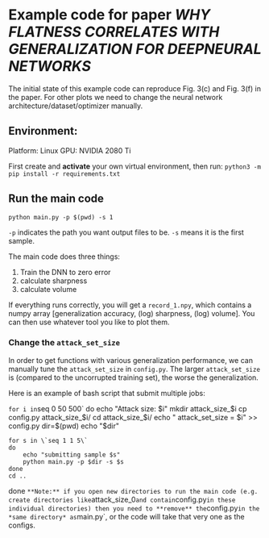 # Example code for paper *WHY FLATNESS CORRELATES WITH GENERALIZATION FOR DEEPNEURAL NETWORKS*

The initial state of this example code can reproduce Fig. 3(c) and Fig. 3(f) in the paper.
For other plots we need to change the neural network architecture/dataset/optimizer manually. 

## Environment:

Platform: Linux
GPU: NVIDIA 2080 Ti

First create and **activate** your own virtual environment, then run: 
`python3 -m pip install -r requirements.txt`

## Run the main code

`python main.py -p $(pwd) -s 1`

`-p` indicates the path you want output files to be. `-s` means it is the first sample.

The main code does three things:
1. Train the DNN to zero error
2. calculate sharpness
3. calculate volume

If everything runs correctly, you will get a `record_1.npy`, which contains a numpy array
    [generalization accuracy, (log) sharpness, (log) volume].
    You can then use whatever tool you like to plot them.

### Change the `attack_set_size`

In order to get functions with various generalization performance, we can manually tune the `attack_set_size` in `config.py`. The larger `attack_set_size` is (compared to the uncorrupted training set), the worse the generalization. 

Here is an example of bash script that submit multiple jobs:

`
for i in `seq 0 50 500`
do
    echo "Attack size: $i"
    mkdir attack_size_$i
    cp config.py attack_size_$i/
    cd attack_size_$i/
    echo "    attack_set_size = $i" >> config.py
    dir=$(pwd)
    echo "$dir"

    for s in \`seq 1 1 5\`
    do
        echo "submitting sample $s"
        python main.py -p $dir -s $s
    done
    cd ..
done
`
**Note:** if you open new directories to run the main code (e.g. create directories like `attack_size_0` and contain `config.py` in these individual directories) then you need to **remove** the `config.py` in the *same directory* as `main.py`, or the code will take that very one as the configs.

